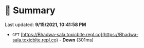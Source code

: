 # 📖 Summary
Last updated: **9/15/2021, 10:41:58 PM**

- `GET` [https://Bhadwa-sala.toxicblte.repl.co](https://Bhadwa-sala.toxicblte.repl.co) - **Down** (301ms)
